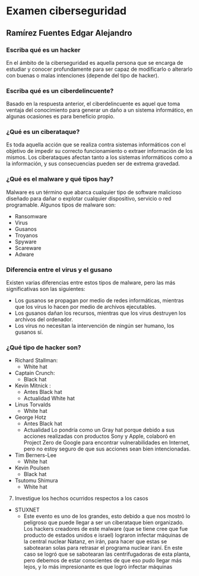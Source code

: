 # Examen ciberseguridad
## Ramírez Fuentes Edgar Alejandro

### Escriba qué es un hacker
En el ámbito de la ciberseguridad es aquella persona que se encarga de estudiar y conocer profundamente para ser capaz de modificarlo o alterarlo con buenas o malas intenciones (depende del tipo de hacker).

### Escriba qué es un ciberdelincuente?
Basado en la respuesta anterior, el ciberdelincuente es aquel que toma ventaja del conocimiento para generar un daño a un sistema informático, en algunas ocasiones es para beneficio propio.

### ¿Qué es un ciberataque?
Es toda aquella acción que se realiza contra sistemas informáticos con el objetivo de impedir su correcto funcionamiento o extraer información de los mismos. Los ciberataques afectan tanto a los sistemas informáticos como a la información, y sus consecuencias pueden ser de extrema gravedad.

### ¿Qué es el malware y qué tipos hay?
Malware es un término que abarca cualquier tipo de software malicioso diseñado para dañar o explotar cualquier dispositivo, servicio o red programable.
Algunos tipos de malware son:
- Ransomware
- Virus
- Gusanos
- Troyanos
- Spyware
- Scareware
- Adware

### Diferencia entre el virus y el gusano
Existen varias diferencias entre estos tipos de malware, pero las más significativas son las siguientes:
- Los gusanos se propagan por medio de redes informáticas, mientras que los virus lo hacen por medio de archivos ejecutables.
- Los gusanos dañan los recursos, mientras que los virus destruyen los archivos del ordenador.
- Los virus no necesitan la intervención de ningún ser humano, los gusanos sí.

### ¿Qué tipo de hacker son?
- Richard Stallman: 
    - White hat
- Captain Crunch:
    - Black hat
- Kevin Mitnick : 
    - Antes Black hat 
    - Actualidad White hat
- Linus Torvalds
    - White hat
- George Hotz
    - Antes Black hat
    - Actualidad Lo pondría como un Gray hat porque debido a sus acciones realizadas con productos Sony y Apple, colaboró en Project Zero de Google para encontrar vulnerabilidades en Internet, pero no estoy seguro de que sus acciones sean bien intencionadas.
- Tim Berners-Lee
    - White hat
- Kevin Poulsen
    - Black hat
- Tsutomu Shimura
    - White hat

7. Investigue los hechos ocurridos respectos a los casos
- STUXNET
    - Este evento es uno de los grandes, esto debido a que nos mostró lo peligroso que puede llegar a ser un ciberataque bien organizado. Los hackers creadores de este malware (que se tiene cree que fue producto de estados unidos e israel) lograron infectar máquinas de la central nuclear Natanz, en irán, para hacer que estas se sabotearan solas para retrasar el programa nuclear iraní. En este caso se logró que se sabotearan las centrifugadoras de esta planta, pero debemos de estar conscientes de que eso pudo llegar más lejos, y lo más impresionante es que logró infectar máquinas

